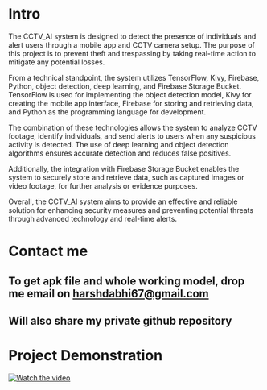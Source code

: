 # Intro

The CCTV_AI system is designed to detect the presence of individuals and alert users through a mobile app and CCTV camera setup. The purpose of this project is to prevent theft and trespassing by taking real-time action to mitigate any potential losses.

From a technical standpoint, the system utilizes TensorFlow, Kivy, Firebase, Python, object detection, deep learning, and Firebase Storage Bucket. TensorFlow is used for implementing the object detection model, Kivy for creating the mobile app interface, Firebase for storing and retrieving data, and Python as the programming language for development.

The combination of these technologies allows the system to analyze CCTV footage, identify individuals, and send alerts to users when any suspicious activity is detected. The use of deep learning and object detection algorithms ensures accurate detection and reduces false positives.

Additionally, the integration with Firebase Storage Bucket enables the system to securely store and retrieve data, such as captured images or video footage, for further analysis or evidence purposes.

Overall, the CCTV_AI system aims to provide an effective and reliable solution for enhancing security measures and preventing potential threats through advanced technology and real-time alerts.

# Contact me

## To get apk file and whole working model, drop me email on harshdabhi67@gmail.com
## Will also share my private github repository

# Project Demonstration

[![Watch the video](https://img.youtube.com/vi/TzO3gwJRiP8/hqdefault.jpg)](https://www.youtube.com/embed/TzO3gwJRiP8)
